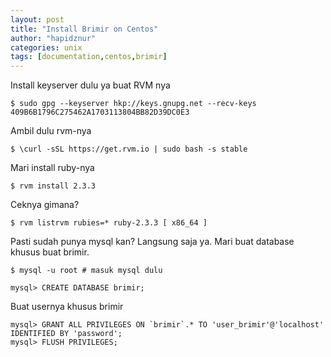 ```yaml
---
layout: post
title: "Install Brimir on Centos"
author: "hapidznur"
categories: unix
tags: [documentation,centos,brimir]
---
```



Install keyserver dulu ya buat RVM nya
```
$ sudo gpg --keyserver hkp://keys.gnupg.net --recv-keys 409B6B1796C275462A1703113804BB82D39DC0E3
```

Ambil dulu rvm-nya
```
$ \curl -sSL https://get.rvm.io | sudo bash -s stable
```
Mari install ruby-nya
```
$ rvm install 2.3.3
```

Ceknya gimana?
```
$ rvm listrvm rubies=* ruby-2.3.3 [ x86_64 ]
```

Pasti sudah punya mysql kan? Langsung saja ya.
Mari buat database khusus buat brimir.
```
$ mysql -u root # masuk mysql dulu

mysql> CREATE DATABASE brimir;
```
Buat usernya khusus brimir
```
mysql> GRANT ALL PRIVILEGES ON `brimir`.* TO 'user_brimir'@'localhost' IDENTIFIED BY 'password';
mysql> FLUSH PRIVILEGES;
```



